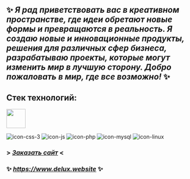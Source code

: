 
## ✨ *Я рад приветствовать вас в креативном пространстве, где идеи обретают новые формы и превращаются в реальность. Я создаю новые и инновационные продукты, решения для различных сфер бизнеса, разрабатываю проекты, которые могут изменить мир в лучшую сторону. Добро пожаловать в мир, где все возможно!* ✨

## Стек технологий:
<kbd>
  <img src="https://github.com/DeluxWebSite/DeluxWebSite/assets/78999363/56fc6830-c9d5-42b9-8533-4a6ea2a5c8c6" width="50" height="50"/>
</kbd>

![icon-css-3](https://github.com/DeluxWebSite/DeluxWebSite/assets/78999363/8d9ec429-8c4f-409e-849a-7a1f9b6d1a95)
![icon-js](https://github.com/DeluxWebSite/DeluxWebSite/assets/78999363/bc41fad3-22bc-4c16-b57b-ccc097b0e236)
![icon-php](https://github.com/DeluxWebSite/DeluxWebSite/assets/78999363/348513c3-892b-4ccf-acf9-db428b95d8d0)
![icon-mysql](https://github.com/DeluxWebSite/DeluxWebSite/assets/78999363/6f7a424d-091a-435e-8f3f-b13bf9fe8f36)
![icon-linux](https://github.com/DeluxWebSite/DeluxWebSite/assets/78999363/78df0c66-6980-4906-96ad-fcf0bdb58344)


###           > [*Заказать* *сайт*](https://t.me/Serge_WebDev) <

### ✨ *https://www.delux.website* ✨

